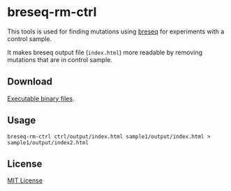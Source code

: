 # breseq-rm-ctrl

This tools is used for finding mutations using [breseq](https://github.com/barricklab/breseq) for experiments with a control sample.

It makes breseq output file (`index.html`) more readable by removing mutations that are in control sample.

## Download

[Executable binary files](https://github.com/shenwei356/breseq-rm-ctrl/releases).

## Usage

    breseq-rm-ctrl ctrl/output/index.html sample1/output/index.html > sample1/output/index2.html

## License

[MIT License](https://github.com/shenwei356/unikmer/blob/master/LICENSE)
